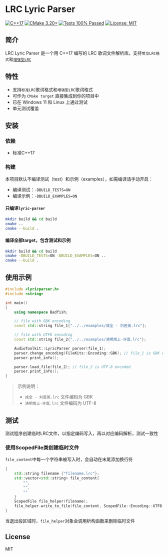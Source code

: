 # LRC Lyric Parser

[![C++17](https://img.shields.io/badge/C%2B%2B-17-blue?logo=c%2B%2B&logoColor=white&style=flat-square)](https://en.cppreference.com/w/cpp/17)
[![CMake 3.20+](https://img.shields.io/badge/CMake-3.20%2B-blue?logo=cmake&style=flat-square)](https://cmake.org/)
[![Tests 100% Passed](https://img.shields.io/badge/tests-100%25%20passing-brightgreen?style=flat-square&logo=checkmarx)]()
[![License: MIT](https://img.shields.io/badge/License-MIT-yellow.svg?style=flat-square)](LICENSE)

## 简介
LRC Lyric Parser 是一个用 C++17 编写的 LRC 歌词文件解析库。支持`常见LRC格式`和[`增强型LRC`](https://en.wikipedia.org/wiki/LRC_(file_format))

## 特性
- 支持`标准LRC`歌词格式和`增强型LRC`歌词格式
- 可作为 `CMake target` 直接集成到你的项目中
- 已在 Windows 11 和 Linux 上通过测试
- 单元测试覆盖

## 安装

### 依赖
- 标准C++17

### 构建

本项目默认不编译测试（test）和示例（examples），如需编译请手动开启：

- 编译测试：`-DBUILD_TESTS=ON`
- 编译示例：`-DBUILD_EXAMPLES=ON`

#### 只编译`lyric-parser`
```sh
mkdir build && cd build
cmake ..
cmake --build .
```

#### 编译全部target，包含测试和示例
```sh
mkdir build && cd build
cmake -DBUILD_TESTS=ON -DBUILD_EXAMPLES=ON ..
cmake --build .
```

## 使用示例
```cpp
#include <lyricparser.h>
#include <string>

int main()
{
    using namespace Badfish;

    // file with GBK encoding
    const std::string file_1{"../../examples/成全 - 刘若英.lrc"};

    // file with UTF8 encoding
    const std::string file_2{"../../examples/清明雨上-许嵩.lrc"};

    AudioToolkit::LyricParser parser(file_1);
    parser.change_encoding(FileKits::Encoding::GBK); // file_1 is GBK encoded
    parser.print_info();

    parser.load_file(file_2); // file_2 is UTF-8 encoded
    parser.print_info();
}
```

> 示例说明：
> - `成全 - 刘若英.lrc` 文件编码为 GBK
> - `清明雨上-许嵩.lrc` 文件编码为 UTF-8

## 测试
测试程序创建临时LRC文件，以指定编码写入，再以对应编码解析，测试一致性

### 使用ScopedFile类创建临时文件
`file_content`中每一个字符串被写入时，会自动在末尾添加换行符
```c++
{
    std::string filename {"filename.lrc"};
    std::vector<std::string> file_content{
        "",
        "",
        ""
    }
    ScopedFile file_helper(filename);
    file_helper.write_to_file(file_content, ScopedFile::Encoding::UTF8);
}
```
当退出段区域时，`file_helper`对象会调用析构函数来删除临时文件

## License
MIT
